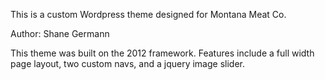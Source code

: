 
This is a custom Wordpress theme designed for Montana Meat Co.

Author: Shane Germann

This theme was built on the 2012 framework.
Features include a full width page layout, two custom navs, and a jquery image slider.
